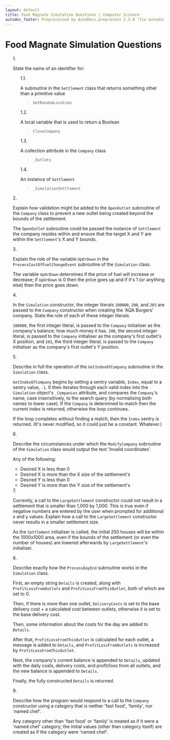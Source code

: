 ```yaml
---
layout: default
title: Food Magnate Simulation Questions | Computer Science
autodoc_footer: Preprocessed by AutoDocs.preprocess 2.3.0 "fix autodoc failing if it already deleted the folders" ⓒ Starwort, 2020
---
```


<style>
ol {
  counter-reset: item;
}
ol>li {
  display: block;
}
ol>li:before {
  content: counters(item, ".") ". ";
  counter-increment: item;
}
</style>

# Food Magnate Simulation Questions

1. State the name of an identifier for:
    1. A subroutine in the `Settlement` class that returns something other than a primitive value

        > `GetRandomLocation`
    2. A local variable that is used to return a Boolean

        > `CloseCompany`
    3. A collection attribute in the `Company` class

        > `_Outlets`
    4. An instance of `Settlement`

        > `_SimulationSettlement`
2. Explain how validation might be added to the `OpenOutlet` subroutine of the `Company` class to prevent a new outlet being created beyond the bounds of the settlement.

    The `OpenOutlet` subroutine could be passed the instance of `Settlement` the company resides within and ensure that the target X and Y are within the `Settlement`'s X and Y bounds.
3. Explain the role of the variable `UpOrDown` in the `ProcessCostOfFuelChangeEvent` subroutine of the `Simulation` class.

    The variable `UpOrDown` determines if the price of fuel will increase or decrease; if `UpOrDown` is 0 then the price goes up and if it's 1 (or anything else) then the price goes down.
4. In the `Simulation` constructor, the integer literals `100000`, `200`, and `203` are passed to the `Company` constructor when creating the 'AQA Burgers' company. State the role of each of these integer literals.

    `100000`, the first integer literal, is passed to the `Company` initialiser as the company's balance; how much money it has. `200`, the second integer literal, is passed to the `Company` initialiser as the company's first outlet's X position, and `203`, the third integer literal, is passed to the `Company` initialiser as the company's first outlet's Y position.
5. Describe in full the operation of the `GetIndexOfCompany` subroutine in the `Simulation` class.

    `GetIndexOfCompany` begins by setting a sentry variable, `Index`, equal to a sentry value, `-1`. It then iterates through each valid index into the `Simulation` object's `_Companies` attribute, and compares the `Company`'s name, case insensitively, to the search query (by normalising both names to lower case). If the `Company` is determined to match then the current index is returned, otherwise the loop continues.

    If the loop completes without finding a match, then the `Index` sentry is returned. (It's never modified, so it could just be a constant. Whatever.)
6. Describe the circumstances under which the `ModifyCompany` subroutine of the `Simulation` class would output the text 'Invalid coordinates'.

    Any of the following:

    - Desired X is less than 0
    - Desired X is more than the X size of the settlement's
    - Desired Y is less than 0
    - Desired Y is more than the Y size of the settlement's
7. Currently, a call to the `LargeSettlement` constructor could not result in a settlement that is smaller than 1,000 by 1,000. This is true even if negative numbers are entered by the user when prompted for additional x and y values. Explain how a call to the `LargeSettlement` constructor never results in a smaller settlement size.

    As the `Settlement` initialiser is called, the initial 250 houses will be within the 1000x1000 area, even if the bounds of the settlement (or even the number of houses) are lowered afterwards by `LargeSettlement`'s initialiser.
8. Describe exactly how the `ProcessDayEnd` subroutine works in the `Simulation` class.

    First, an empty string `Details` is created, along with `ProfitLossFromOutlets` and `ProfitLossFromThisOutlet`, both of which are set to 0.

    Then, if there is more than one outlet, `DeliveryCosts` is set to the base delivery cost + a calculated cost between outlets, otherwise it is set to the base delivery cost.

    Then, some information about the costs for the day are added to `Details`.

    After that, `ProfitLossFromThisOutlet` is calculated for each outlet, a message is added to `Details`, and `ProfitLossFromOutlets` is increased by `ProfitLossFromThisOutlet`.

    Next, the company's current balance is appended to `Details`, updated with the daily costs, delivery costs, and profit/loss from all outlets, and the new balance is appended to `Details`.

    Finally, the fully constructed `Details` is returned.
9. Describe how the program would respond to a call to the `Company` constructor using a category that is neither 'fast food', 'family', nor 'named chef'.

    Any category other than 'fast food' or 'family' is treated as if it were a 'named chef' category; the initial values (other than category itself) are created as if the category were 'named chef'.
